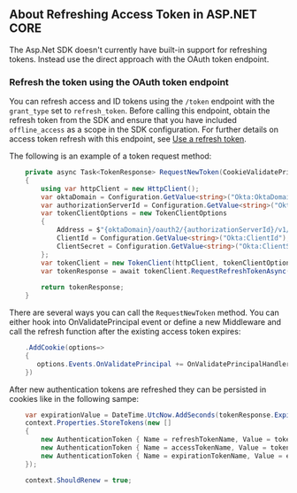 

## About Refreshing Access Token in ASP.NET CORE

The Asp.Net SDK doesn't currently have built-in support for refreshing tokens. Instead use the direct approach with the OAuth token endpoint.

### Refresh the token using the OAuth token endpoint

You can refresh access and ID tokens using the `/token` endpoint with the` grant_type` set to `refresh_token`. Before calling this endpoint, obtain the refresh token from the SDK and ensure that you have included `offline_access` as a scope in the SDK configuration. For further details on access token refresh with this endpoint, see [Use a refresh token](https://developer.okta.com/docs/guides/refresh-tokens/use-refresh-token/).

The following is an example of a token request method:


```csharp
    private async Task<TokenResponse> RequestNewToken(CookieValidatePrincipalContext context, string refreshToken, CancellationToken cancellationToken)
    {
        using var httpClient = new HttpClient();
        var oktaDomain = Configuration.GetValue<string>("Okta:OktaDomain");
        var authorizationServerId = Configuration.GetValue<string>("Okta:AuthorizationServerId");
        var tokenClientOptions = new TokenClientOptions
        {
            Address = $"{oktaDomain}/oauth2/{authorizationServerId}/v1/token",
            ClientId = Configuration.GetValue<string>("Okta:ClientId"),
            ClientSecret = Configuration.GetValue<string>("Okta:ClientSecret"),
        };
        var tokenClient = new TokenClient(httpClient, tokenClientOptions);
        var tokenResponse = await tokenClient.RequestRefreshTokenAsync(refreshToken, cancellationToken: cancellationToken).ConfigureAwait(false);
       
        return tokenResponse;
    }
```

There are several ways you can call the `RequestNewToken` method. You can either hook into OnValidatePrincipal event or define a new Middleware and call the refresh function after the existing access token expires:

```csharp
    .AddCookie(options=>
    {
       options.Events.OnValidatePrincipal += OnValidatePrincipalHandler;
    })
```

After new authentication tokens are refreshed they can be persisted in cookies like in the following sampe:

```csharp
    var expirationValue = DateTime.UtcNow.AddSeconds(tokenResponse.ExpiresIn).ToString("o", CultureInfo.InvariantCulture);
    context.Properties.StoreTokens(new []
    {
        new AuthenticationToken { Name = refreshTokenName, Value = tokenResponse.RefreshToken },
        new AuthenticationToken { Name = accessTokenName, Value = tokenResponse.AccessToken },
        new AuthenticationToken { Name = expirationTokenName, Value = expirationValue }
    });

    context.ShouldRenew = true;
```

